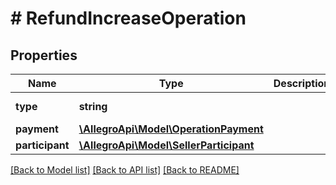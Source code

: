 # # RefundIncreaseOperation

## Properties

Name | Type | Description | Notes
------------ | ------------- | ------------- | -------------
**type** | **string** |  | [optional] [default to 'REFUND_INCREASE']
**payment** | [**\AllegroApi\Model\OperationPayment**](OperationPayment.md) |  |
**participant** | [**\AllegroApi\Model\SellerParticipant**](SellerParticipant.md) |  |

[[Back to Model list]](../../README.md#models) [[Back to API list]](../../README.md#endpoints) [[Back to README]](../../README.md)
